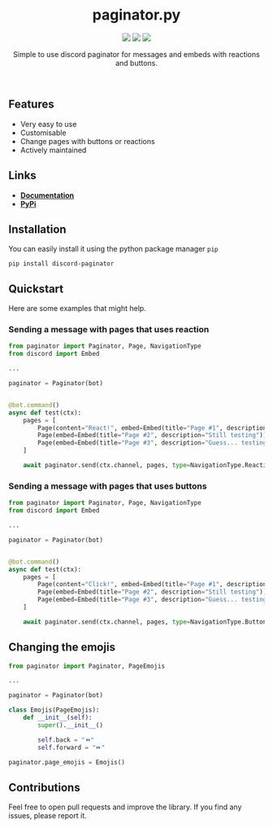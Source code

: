 <div>
  <h1 align='center'>
    paginator.py
  </h1>
</div>
<div>
  <p align='center'>
    <img src=https://img.shields.io/pypi/dm/paginator.py?color=success&label=PyPi%20Downloads&style=flat-square>
    <img src=https://shields.io/github/issues-raw/FlamptX/discord-paginator?color=success&label=Active%20Issues&style=flat-square>
    <img src=https://img.shields.io/badge/Latest_Version-0.6-informational>
  </p>
  <p align='center'>
    Simple to use discord paginator for messages and embeds with reactions and buttons.
  </p>
</div>
<br>

## Features
- Very easy to use
- Customisable
- Change pages with buttons or reactions
- Actively maintained
## Links
- **[Documentation](https://flampt.gitbook.io/paginator)**
- **[PyPi](https://pypi.org/project/paginator.py)**
## Installation
You can easily install it using the python package manager `pip`

```
pip install discord-paginator
```
## Quickstart
Here are some examples that might help.
### Sending a message with pages that uses reaction

```python
from paginator import Paginator, Page, NavigationType
from discord import Embed

...

paginator = Paginator(bot)


@bot.command()
async def test(ctx):
    pages = [
        Page(content="React!", embed=Embed(title="Page #1", description="Testing")),
        Page(embed=Embed(title="Page #2", description="Still testing")),
        Page(embed=Embed(title="Page #3", description="Guess... testing"))
    ]

    await paginator.send(ctx.channel, pages, type=NavigationType.Reactions)
```
### Sending a message with pages that uses buttons

```python
from paginator import Paginator, Page, NavigationType
from discord import Embed

...

paginator = Paginator(bot)


@bot.command()
async def test(ctx):
    pages = [
        Page(content="Click!", embed=Embed(title="Page #1", description="Testing")),
        Page(embed=Embed(title="Page #2", description="Still testing")),
        Page(embed=Embed(title="Page #3", description="Guess... testing"))
    ]

    await paginator.send(ctx.channel, pages, type=NavigationType.Buttons)
```
## Changing the emojis

```python
from paginator import Paginator, PageEmojis

...

paginator = Paginator(bot)

class Emojis(PageEmojis):
    def __init__(self):
        super().__init__()

        self.back = "⏪"
        self.forward = "⏩"

paginator.page_emojis = Emojis()
```
## Contributions
Feel free to open pull requests and improve the library. If you find any issues, please report it.